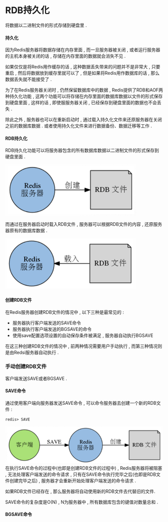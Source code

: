 # RDB持久化

将数据以二进制文件的形式存储到硬盘里 .

#### 持久化

因为Redis服务器将数据存储在内存里面 , 而一旦服务器被关闭 , 或者运行服务器的主机本身被关闭的话 , 存储在内存里面的数据就会消失不见 .

如果仅仅是将Redis用作缓存的话 , 这种数据丢失带来的问题并不是非常大 , 只要重启 , 然后将数据放到缓存里就可以了 , 但是如果将Redis用作数据库的话 , 那么数据丢失就不能接受了 .

为了在Redis服务器关闭时 , 仍然保留数据库中的数据 , Redis提供了RDB和AOF两种持久化功能 , 这两个功能可以将存储在内存里面的数据库数据以文件的形式保存到硬盘里面 , 这样的话 , 即使服服务器关闭 , 已经保存到硬盘里面的数据也不会丢失 .

除此之外 , 服务器也可以在重新启动时 , 通过载入持久化文件来还原服务器在关闭之前的数据库数据 . 或者使用持久化文件来进行数据备份、数据迁移等工作 .

#### RDB持久化

RDB持久化功能可以将服务器包含的所有数据库数据以二进制文件的形式保存到硬盘里面 .

![](/assets/rdbchijiuhua.png)

而通过在服务器启动时载入RDB文件 , 服务器可以根据RDB文件的内容 , 还原服务器原有的数据库数据 .

![](/assets/rdbchijiuhua2.png)

#### 创建RDB文件

在Redis服务器创建RDB文件的情况中 , 以下三种是最常见的 :

* 服务器执行客户端发送的SAVE命令
* 服务器执行客户端发送的BGSAVE的命令
* 使用save配置选项设置的自动保存条件被满足 , 服务器自动执行BGSAVE

在这三种创建RDB文件的情况中 , 前两种情况需要用户手动执行 , 而第三种情况则是由Redsi服务器自动执行 .

### 手动创建RDB文件

客户端发送SAVE或者BGSAVE .

#### SAVE命令

通过使用客户端向服务器发送SAVE命令 , 可以命令服务器去创建一个新的RDB文件 :

```
redis> SAVE
```

![](/assets/rdb3.png)在执行SAVE命令的过程中\(也即是创建RDB文件的过程中\) , Redis服务器将被阻塞 , 无法处理客户端发送的命令请求 , 只有在SAVE命令执行完毕之后\(也即是RDB文件创建完毕之后\) , 服务器才会重新开始处理客户端发送的命令请求 . 

如果RDB文件已经存在 , 那么服务器将自动使用新的RDB文件去代替旧的文件.

SAVE命令的复杂度是O\(N\) , N为服务器中 , 所有数据库包含的键值对数量总和 . 

#### BGSAVE命令




